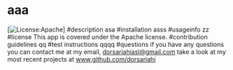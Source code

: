 # aaa
  [![License:Apache](https://img.shields.io/badge/License-Apache%202.0-blue.svg)]
#description
asa
#installation
asss
#usageinfo
zz
#license
This app is covered under the Apache license.
#contribution guidelines
qq
#test instructions
qqqq
#questions
if you have any questions you can contact me at my email, dorsariahiasl@gmail.com
  take a look at my most recent projects at www.github.com/dorsariahi

